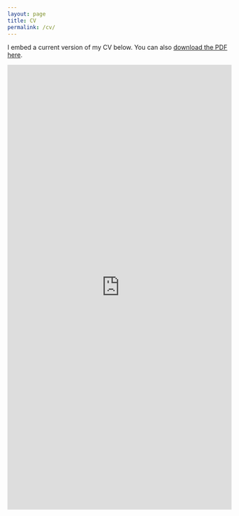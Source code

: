 ```yaml
---
layout: page
title: CV
permalink: /cv/
---
```


I embed a current version of my CV below. You can also [download the PDF here](/docs/CV+_+Zhang+Dingzhong.pdf).

<iframe src="https://dzzhang96.github.io/docs/CV+_+Zhang+Dingzhong.pdf" class="gde-frame" style="height: 1000px; width: 100%; border: none;" scrolling="yes"></iframe>

